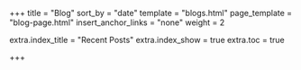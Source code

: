 +++
title = "Blog"
sort_by = "date"
template = "blogs.html"
page_template = "blog-page.html"
insert_anchor_links = "none"
weight = 2

extra.index_title = "Recent Posts"
extra.index_show = true
extra.toc = true

+++
